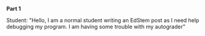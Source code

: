 **Part 1**

Student: "Hello, I am a normal student writing an EdStem post as I need help debugging my program. I am having some trouble with my autograder"
